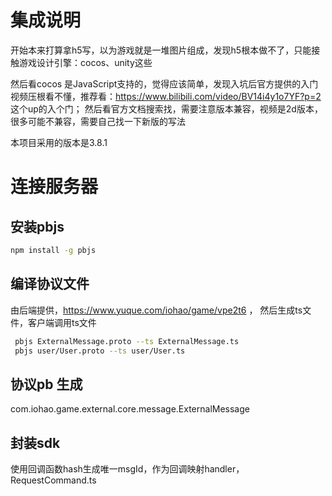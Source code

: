 
# 集成说明

开始本来打算拿h5写，以为游戏就是一堆图片组成，发现h5根本做不了，只能接触游戏设计引擎：cocos、unity这些

然后看cocos 是JavaScript支持的，觉得应该简单，发现入坑后官方提供的入门视频压根看不懂，推荐看：https://www.bilibili.com/video/BV14i4y1o7YF?p=2 这个up的入个门；
然后看官方文档搜索找，需要注意版本兼容，视频是2d版本，很多可能不兼容，需要自己找一下新版的写法


本项目采用的版本是3.8.1 

# 连接服务器

## 安装pbjs

```bash
npm install -g pbjs
```

## 编译协议文件
由后端提供，https://www.yuque.com/iohao/game/vpe2t6 ， 然后生成ts文件，客户端调用ts文件

```bash
 pbjs ExternalMessage.proto --ts ExternalMessage.ts 
 pbjs user/User.proto --ts user/User.ts 
```

## 协议pb 生成

com.iohao.game.external.core.message.ExternalMessage 

## 封装sdk 
使用回调函数hash生成唯一msgId，作为回调映射handler，RequestCommand.ts 

## 
